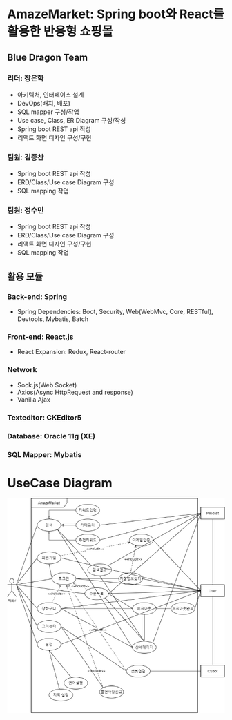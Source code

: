 # AmazeMarket: Spring boot와 React를 활용한 반응형 쇼핑몰
## Blue Dragon Team
### 리더: 장은학
- 아키텍처, 인터페이스 설계
- DevOps(배치, 배포)
- SQL mapper 구성/작업
- Use case, Class, ER Diagram 구성/작성
- Spring boot REST api 작성
- 리액트 화면 디자인 구성/구현

### 팀원: 김종찬
- Spring boot REST api 작성
- ERD/Class/Use case Diagram 구성
- SQL mapping 작업

### 팀원: 정수민
- Spring boot REST api 작성
- ERD/Class/Use case Diagram 구성
- 리액트 화면 디자인 구성/구현
- SQL mapping 작업


## 활용 모듈
### Back-end: Spring
- Spring Dependencies: Boot, Security, Web(WebMvc, Core, RESTful), Devtools, Mybatis, Batch
### Front-end: React.js
- React Expansion: Redux, React-router
### Network
- Sock.js(Web Socket)
- Axios(Async HttpRequest and response)
- Vanilla Ajax
### Texteditor: CKEditor5
### Database: Oracle 11g (XE)
### SQL Mapper: Mybatis


# UseCase Diagram
![usecase.png](./diagrams/usecase.png)
